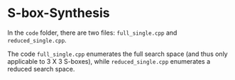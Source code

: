 # S-box-Synthesis

In the `code` folder, there are two files: `full_single.cpp` and `reduced_single.cpp`. 

The code `full_single.cpp` enumerates the full search space (and thus only applicable to 3 X 3 S-boxes), while `reduced_single.cpp` enumerates a reduced search space.
